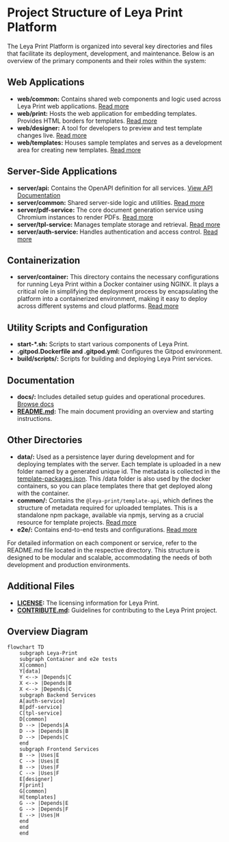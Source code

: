 # Project Structure of Leya Print Platform

The Leya Print Platform is organized into several key directories and files that facilitate
its deployment, development, and maintenance. Below is an overview of the primary components
and their roles within the system:

## Web Applications

- **web/common:** Contains shared web components and logic used across Leya Print web applications.
  [Read more](../web/common/README.md)
- **web/print:** Hosts the web application for embedding templates. Provides HTML borders for templates.
  [Read more](../web/print/README.md)
- **web/designer:** A tool for developers to preview and test template changes live.
  [Read more](../web/designer/README.md)
- **web/templates:** Houses sample templates and serves as a development area for creating new templates.
  [Read more](../web/templates/README.md)

## Server-Side Applications

- **server/api:** Contains the OpenAPI definition for all services.
  [View API Documentation](../server/api/openapi-rest.yml)
- **server/common:** Shared server-side logic and utilities.
  [Read more](../server/common/README.md)
- **server/pdf-service:** The core document generation service using Chromium instances to render PDFs.
  [Read more](../server/pdf-service/README.md)
- **server/tpl-service:** Manages template storage and retrieval.
  [Read more](../server/tpl-service/README.md)
- **server/auth-service:** Handles authentication and access control.
  [Read more](../server/auth-service/README.md)

## Containerization

- **server/container:** This directory contains the necessary configurations for running Leya Print
  within a Docker container using NGINX. It plays a critical role in simplifying the deployment
  process by encapsulating the platform into a containerized environment, making it easy to deploy
  across different systems and cloud platforms.
  [Read more](../server/container/README.md)

## Utility Scripts and Configuration

- **start-*.sh:** Scripts to start various components of Leya Print.
- **.gitpod.Dockerfile and .gitpod.yml:** Configures the Gitpod environment.
- **build/scripts/:** Scripts for building and deploying Leya Print services.

## Documentation

- **docs/:** Includes detailed setup guides and operational procedures.
  [Browse docs](../docs/)
- **[README.md](../README.md):** The main document providing an overview and starting instructions.

## Other Directories

- **data/:** Used as a persistence layer during development and for deploying templates with the server.
  Each template is uploaded in a new folder named by a generated unique id. The metadata is collected in the [template-packages.json](../data/template-packages.json). This /data folder is also used by the docker containers, so you can place templates there that get deployed along with the container.
- **common/:** Contains the `@leya-print/template-api`, which defines the structure of metadata required
  for uploaded templates. This is a standalone npm package, available via npmjs, serving as a crucial resource for template projects.
  [Read more](../common/README.md)
- **e2e/:** Contains end-to-end tests and configurations.
  [Read more](../e2e/README.md)

For detailed information on each component or service, refer to the README.md file located in
the respective directory. This structure is designed to be modular and scalable, accommodating
the needs of both development and production environments.

## Additional Files

- **[LICENSE](../LICENSE):** The licensing information for Leya Print.
- **[CONTRIBUTE.md](../CONTRIBUTE.md):** Guidelines for contributing to the Leya Print project.

## Overview Diagram

```mermaid
flowchart TD
    subgraph Leya-Print
    subgraph Container and e2e tests
    X[common]    
    Y[data]
    Y <--> |Depends|C
    X <--> |Depends|B
    X <--> |Depends|C    
    subgraph Backend Services
    A[auth-service]
    B[pdf-service]
    C[tpl-service]
    D[common]    
    D --> |Depends|A
    D --> |Depends|B
    D --> |Depends|C    
    end
    subgraph Frontend Services
    B --> |Uses|E
    C --> |Uses|E
    B --> |Uses|F
    C --> |Uses|F
    E[designer]
    F[print]
    G[common]
    H[templates]
    G --> |Depends|E
    G --> |Depends|F
    E --> |Uses|H
    end
    end
    end
```
